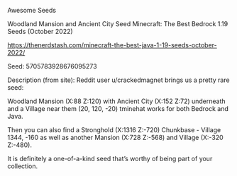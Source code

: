 Awesome Seeds

Woodland Mansion and Ancient City Seed
Minecraft: The Best Bedrock 1.19 Seeds (October 2022)

https://thenerdstash.com/minecraft-the-best-java-1-19-seeds-october-2022/

Seed: 5705783928676095273

Description (from site):
Reddit user u/crackedmagnet brings us a pretty rare seed:

  Woodland Mansion (X:88 Z:120) with
  Ancient City (X:152 Z:72) underneath
  and a Village near them (20, 120, -20) tminehat works for both Bedrock and Java.

  Then you can also find a Stronghold (X:1316 Z:-720)
            Chunkbase - Village 1344, -160
  as well as another Mansion (X:728 Z:-568)
  and Village (X:-320 Z:-480).

  It is definitely a one-of-a-kind seed that’s worthy of being part
  of your collection.